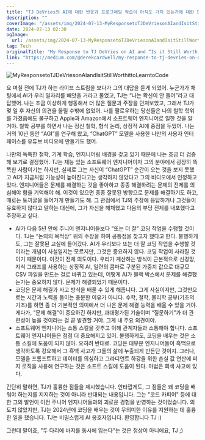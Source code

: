 ```yaml
---
title: "TJ DeVries의 AI에 대한 반응과 프로그래밍 학습이 아직도 가치 있는가에 대한 답변"
description: ""
coverImage: "/assets/img/2024-07-13-MyResponsetoTJDeVriesonAIandIsitStillWorthittoLearntoCode_0.png"
date: 2024-07-13 02:30
ogImage: 
  url: /assets/img/2024-07-13-MyResponsetoTJDeVriesonAIandIsitStillWorthittoLearntoCode_0.png
tag: Tech
originalTitle: "My Response to TJ DeVries on AI and “Is it Still Worth it to Learn to Code”"
link: "https://medium.com/@derekcardwell/my-response-to-tj-devries-on-ai-and-is-it-still-worth-it-to-learn-to-code-09898fcf4333"
---
```



![MyResponsetoTJDeVriesonAIandIsitStillWorthittoLearntoCode](/assets/img/2024-07-13-MyResponsetoTJDeVriesonAIandIsitStillWorthittoLearntoCode_0.png)

요 며칠 전에 TJ가 하는 라이브 스트림을 보다가 그의 대답을 듣게 되었어. 누군가가 채팅에서 AI가 우리 일자리를 빼앗을 거라고 물었고, TJ는 “나는 확신이 안 들어”라고 대답했어. 나는 조금 이상하게 행동해서 더 많은 질문과 주장을 던져보았고, 그래서 TJ가 몇 일 후 자신의 의견을 올릴 수밖에 없었어. 나를 팔로우하는 당신들은 나의 철학 학위를 가졌음에도 불구하고 Apple과 Amazon에서 소프트웨어 엔지니어로 일한 것을 알 거야. 철학 공부를 하면서 나는 정신 철학, 형식 논리, 상징적 AI에 중점을 두었어. 나는 거의 10년 동안 “AGI”를 연구해 왔고, “ChatGPT” 모델을 사용한 나만의 사용자 인터페이스를 유튜브 비디오에 만들기도 했어.

나만의 독특한 철학, 기계 학습, 엔지니어링 배경을 갖고 있기 때문에 나는 조금 더 검증해 보기로 결정했어. TJ는 재능 있는 소프트웨어 엔지니어이자 그의 분야에서 굉장히 똑똑한 사람이기는 하지만, 실제로 그는 자신이 “ChatGPT” 순간이 오는 것을 보지 못했고 AI가 지금처럼 가능성이 높아진다고는 생각하지 않았다고 그의 비디오에서 인정하고 있다. 엔지니어들은 문제를 해결하는 것을 좋아하고 종종 해결하려는 문제의 전제를 의심해야 함을 기억해야 해. 이것이 있으면 종종 잘못된 방향으로 문제를 해결하기도 하고, 때로는 토끼굴을 들어가게 만들기도 해. 그 관점에서 TJ의 주장에 응답하거나 그것들이 유효하지 않다고 말하는 대신에, 그가 자신을 해체했고 다음의 부당 전제를 내포했다고 주장하고 싶다.

- AI가 다음 5년 안에 주니어 엔지니어들보다 "또는 더 잘" 코딩 작업을 수행할 것이다. TJ는 “논의의 목적상” 위의 주장을 하여 공통점을 찾고자 했다고 한다. 불행하게도, 그는 잘못된 교실에 들어갔다. AI가 우리보다 또는 더 잘 코딩 작업을 수행할 것이라는 개념이 사실일지는 모르지만, 그것은 중요하지 않다. 코딩 작업이 사라질 것이기 때문이다. 이것이 전체 의도이다. 우리가 계산하는 방식이 근본적으로 신경망, 지식 그래프를 사용하는 상징적 AI, 일련의 콤마로 구분된 가중치 값으로 대규모 CSV 파일을 만드는 걸로 바뀌고 있는데, 어떻게 AI가 블랙 박스에서 문제를 해결했는가는 중요하지 않다. 문제가 해결되었기 때문이다.
- 코딩은 문제 해결과 사고 방식을 배울 수 있게 해줍니다. 그게 사실이지만, 그것만으로는 시간과 노력을 들이는 충분한 이유가 아니다. 수학, 철학, 물리학 공부(기초의 기초)를 하면 좀 더 기본적인 의미에서 더 나은 문제 해결 능력을 배울 수 있을 거야. 게다가, “문제 해결”이 중요하긴 하지만, 과대평가된 기술이며 “질문하기”가 더 관련성이 높을 것이라는 걸 곧 발견할 거야. 그게 내 주요 의견이야.
- 소프트웨어 엔지니어는 소통 스킬을 갖추고 이해 관계자들과 소통해야 합니다. 소프트웨어 엔지니어들은 점점 더 중요해지고 있어. 불행하게도, 코딩을 배우는 것은 소통 스킬에 도움이 되지 않아. 오히려 반대로. 코딩은 대부분 엔지니어들이 흑백으로 생각하도록 강요해서 그 흑백 사고가 그들의 삶에 누출되게 만든단 것이지. 그러나, 모델을 프롬프트하고 데이터를 의심하고 그라디언트 하강을 위한 손실 값 연산에 퍼지 로직을 사용해 연구하는 것은 소프트 스킬에 도움이 된다. 마법은 회색 사고에 있다.

<div class="content-ad"></div>

간단히 말하면, TJ가 훌륭한 점들을 제시했습니다. 안타깝게도, 그 점들은 왜 코딩을 배워야 하는지를 지지하는 것이 아니라 반대되는 내용입니다. 그는 "코드 카피어" 등에 대한 그의 발언이 이전 주니어 엔지니어들과의 괴로운 경험을 반영하는 것이었습니다. 의도치 않았지만, TJ는 2024년에 코딩을 배우는 것이 무의미한 이유를 지원하는 데 훌륭한 일을 했습니다. TJ는 비밀스럽게 AI 옹호자입니다. 환영합니다 TJ :)

그런데 말이죠, "두 다리에 바지를 동시에 입는다"는 것은 정상이 아니에요, TJ ;)